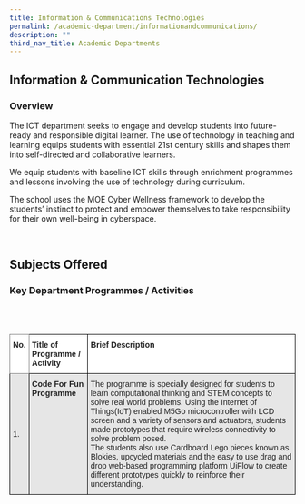 ```yaml
---
title: Information & Communications Technologies
permalink: /academic-department/informationandcommunications/
description: ""
third_nav_title: Academic Departments
---
```


## Information & Communication Technologies


### Overview


The ICT department seeks to engage and develop students into future-ready and responsible digital learner. The use of technology in teaching and learning equips students with essential 21st century skills and shapes them into self-directed and collaborative learners.

We equip students with baseline ICT skills through enrichment programmes and lessons involving the use of technology during curriculum.  

The school uses the MOE Cyber Wellness framework to develop the students’ instinct to protect and empower themselves to take responsibility for their own well-being in cyberspace.

<br>

## Subjects Offered


### Key Department Programmes / Activities
<br>
<br>
<style type="text/css">
.tg  {border-collapse:collapse;border-spacing:0;}
.tg td{border-color:black;border-style:solid;border-width:1px;font-family:Arial, sans-serif;font-size:14px;
  overflow:hidden;padding:10px 5px;word-break:normal;}
.tg th{border-color:black;border-style:solid;border-width:1px;font-family:Arial, sans-serif;font-size:14px;
  font-weight:normal;overflow:hidden;padding:10px 5px;word-break:normal;}
.tg .tg-l2bf{background-color:#FFF;color:#222;font-weight:bold;text-align:left;vertical-align:top}
.tg .tg-h5mn{background-color:#E6E6E6;color:#222;text-align:left;vertical-align:middle}
.tg .tg-xyrl{background-color:#E6E6E6;color:#222;text-align:left;vertical-align:top}
.tg .tg-0f6e{background-color:#FFF;border-color:inherit;color:#222;font-weight:bold;text-align:left;vertical-align:top}
.tg .tg-rs0e{background-color:#E6E6E6;color:#222;font-weight:bold;text-align:left;vertical-align:top}
</style>
<table class="tg">
<thead>
  <tr>
    <th class="tg-0f6e"><span style="font-weight:bold">No.</span></th>
    <th class="tg-l2bf"><span style="font-weight:bold">Title of Programme / Activity</span></th>
    <th class="tg-l2bf"><span style="font-weight:bold">Brief Description</span></th>
  </tr>
</thead>
<tbody>
  <tr>
    <td class="tg-h5mn">1.</td>
    <td class="tg-rs0e"><span style="font-weight:bold">Code For Fun Programme</span></td>
    <td class="tg-xyrl">The programme is specially designed for students to learn computational thinking and STEM concepts to solve real world problems. Using the Internet of Things(IoT) enabled M5Go microcontroller with LCD screen and a variety of sensors and actuators, students made prototypes that require wireless connectivity to solve problem posed.<br>The students also use Cardboard Lego pieces known as Blokies, upcycled materials and the easy to use drag and drop web-based programming platform UiFlow to create different prototypes quickly to reinforce their understanding.</td>
  </tr>
</tbody>
</table>